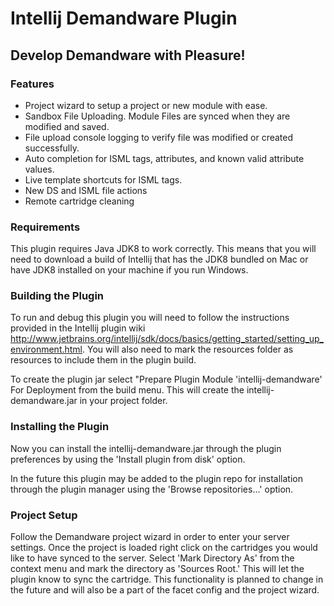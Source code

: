 # Intellij Demandware Plugin
## Develop Demandware with Pleasure!

### Features
 * Project wizard to setup a project or new module with ease.
 * Sandbox File Uploading. Module Files are synced when they are modified and saved.
 * File upload console logging to verify file was modified or created successfully.
 * Auto completion for ISML tags, attributes, and known valid attribute values.
 * Live template shortcuts for ISML tags.
 * New DS and ISML file actions
 * Remote cartridge cleaning

### Requirements
This plugin requires Java JDK8 to work correctly. This means that you will need to download
a build of Intellij that has the JDK8 bundled on Mac or have JDK8 installed on your machine
if you run Windows.

### Building the Plugin
To run and debug this plugin you will need to follow the instructions provided in the Intellij plugin
wiki http://www.jetbrains.org/intellij/sdk/docs/basics/getting_started/setting_up_environment.html.
You will also need to mark the resources folder as resources to include them in the plugin build.

To create the plugin jar select "Prepare Plugin Module 'intellij-demandware' For Deployment from the
build menu. This will create the intellij-demandware.jar in your project folder.

### Installing the Plugin
Now you can install the intellij-demandware.jar through the plugin preferences by using the
'Install plugin from disk' option.

In the future this plugin may be added to the plugin repo
for installation through the plugin manager using the 'Browse repositories...' option.

### Project Setup
Follow the Demandware project wizard in order to enter your server settings. Once the project
is loaded right click on the cartridges you would like to have synced to the server. Select
'Mark Directory As' from the context menu and mark the directory as 'Sources Root.' This will
let the plugin know to sync the cartridge. This functionality is planned to change in the future
and will also be a part of the facet config and the project wizard.
